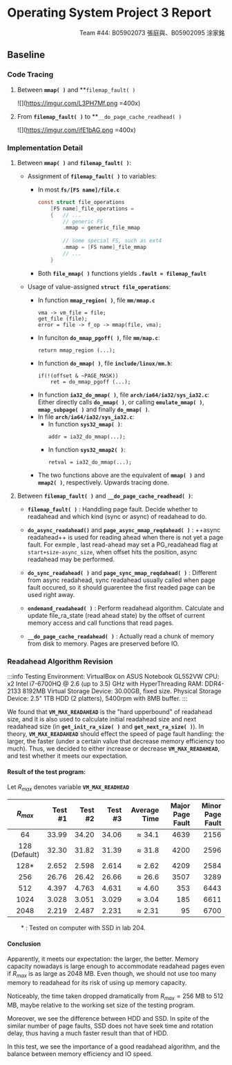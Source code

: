 # Operating System Project 3 Report

<p style="text-align:right">
Team #44: B05902073 張庭與、B05902095 涂家銘
</p>

## Baseline

### Code Tracing

1. Between **`mmap( )`** and **`filemap_fault( )`
 
    ![](https://imgur.com/L3PH7Mf.png
        =400x)

2. From **`filemap_fault( )`** to **`__do_page_cache_readhead( )`

    ![](https://imgur.com/ifE1bAG.png
        =400x)

### Implementation Detail

1. Between **`mmap( )`** and **`filemap_fault( )`**:
    - Assignment of **`filemap_fault( )`** to variables:
        - In most **`fs/[FS name]/file.c`**
            ```C
            const struct file_operations
                [FS name]_file_operations =
                {   // ...
                    // generic FS
                    .mmap = generic_file_mmap
                    
                    // some special FS, such as ext4
                    .mmap = [FS name]_file_mmap   
                    // ...
                }
            ```
        - Both **`file_mmap( )`** functions yields **`.fault = filemap_fault`**
    
    - Usage of value-assigned **`struct file_operations`**:
        - In function **`mmap_region( )`**, file **`mm/mmap.c`**
            ```C=1993
            vma -> vm_file = file;
            get_file (file);
            error = file -> f_op -> mmap(file, vma);
            ```
        - In funciton **`do_mmap_pgoff( )`**, file **`mm/map.c`**:
            ```C=1056
            return mmap_region (...);
            ```
        - In function **`do_mmap( )`**, file **`include/linux/mm.h`**:
            ```C=1158
            if(!(offset & ~PAGE_MASK))
                ret = do_mmap_pgoff (...);
            ```
        - In function **`ia32_do_mmap( )`**, file **`arch/ia64/ia32/sys_ia32.c`**:
            Either directly calls **`do_mmap( )`**,
            or calling **`emulate_mmap( )`**, **`mmap_subpage( )`** and finally **`do_mmap( )`**.
        - In file **`arch/ia64/ia32/sys_ia32.c`**:
            - In function **`sys32_mmap( )`**:
                ```C=918
                addr = ia32_do_mmap(...);
                ```
            - In function **`sys32_mmap2( )`**:
                ```C=939
                retval = ia32_do_mmap(...);
                ```
        - The two functions above are the equivalent of **`mmap( )`** and **`mmap2( )`**, respectively.
        Upwards tracing done.


2. Between **`filemap_fault( )`** and **`__do_page_cache_readhead( )`**:

    - **`filemap_fault( )`** : Handdling page fault. Decide whether to readahead and which kind (sync or async) of readahead to do.

    - **`do_async_readahead()`** and **```page_async_mmap_reqdahead( )```** : ++async readahead++ is used for reading ahead when there is not yet a page fault. For exmple , last read-ahead may set a PG_readahead flag at `start+size-async_size`, when offset hits the position, async readahead may be performed.
    - **`do_sync_readahead( )`** and **`page_sync_mmap_reqdahead( )`** : Different from async readahead, sync readahead usually called when page fault occured, so it should guarentee the first readed page can be used right away.
    
    - **`ondemand_readahead( )`** : Perform readahead algorithm. Calculate and update file_ra_state (read ahead state) by the offset of current memory access and call functions that read pages.

    - **`__do_page_cache_readahead( )`** : Actually read a chunk of memory from disk to memory. Pages are preserved before IO. 


### Readahead Algorithm Revision
:::info
Testing Environment:
VirtualBox on ASUS Notebook GL552VW
CPU: x2 Intel i7-6700HQ @ 2.6 (up to 3.5) GHz with HyperThreading
RAM: DDR4-2133 8192MB
Virtual Storage Device: 30.00GB, fixed size.
Physical Storage Device: 2.5" 1TB HDD (2 platters), 5400rpm with 8MB buffer.
:::

We found that **`VM_MAX_READAHEAD`** is the "hard upperbound" of readahead size, and it is also used to calculate initial readahead size and next readahead size (in **`get_init_ra_size( )`** and **`get_next_ra_size( )`**).
In theory, **`VM_MAX_READAHEAD`** should effect the speed of page fault handling: the larger, the faster (under a certain value that decrease memory efficiency too much).
Thus, we decided to either increase or decrease **`VM_MAX_READAHEAD`**, and test whether it meets our expectation.

#### Result of the test program:
$\text{Let }R_{max}$ denotes variable **`VM_MAX_READHEAD`**


|$R_{max}$| Test #1| Test #2| Test #3|Average Time|Major Page Fault|Minor Page Fault|
|:-------:|-------:|-------:|-------:|-----------:|---------------:|---------------:|
|$64$|$33.99$|$34.20$|$34.06$|$\approx34.1$|$4639$|$2156$|
|$128$<br>$\text{(Default)}$|$32.30$|$31.82$|$31.39$|$\approx31.8$|$4200$|$2596$|
|$128$* |$2.652$|$2.598$|$2.614$|$\approx2.62$|$4209$|$2584$|
|$256$|$26.76$|$26.42$|$26.66$|$\approx26.6$|$3507$|$3289$|
|$512$|$4.397$|$4.763$|$4.631$|$\approx4.60$|$353$|$6443$|
|$1024$|$3.028$|$3.051$|$3.029$|$\approx3.04$|$185$|$6611$|
|$2048$|$2.219$|$2.487$|$2.231$|$\approx2.31$|$95$|$6700$|


$\qquad$\* : Tested on computer with SSD in lab 204.


#### Conclusion
Apparently, it meets our expectation: the larger, the better. Memory capacity nowadays is large enough to accommodate readahead pages even if $R_{max}$ is as large as $2048$ MB. Even though, we should not use too many memory to readahead for its risk of using up memory capacity.

Noticeably, the time taken dropped dramatically from $R_{max}=256$ MB to $512$ MB, maybe relative to the working set size of the testing program.

Moreover, we see the difference between HDD and SSD. In spite of the similar number of page faults, SSD does not have seek time and rotation delay, thus having a much faster result than that of HDD.

In this test, we see the importance of a good readahead algorithm, and the balance between memory efficiency and IO speed.